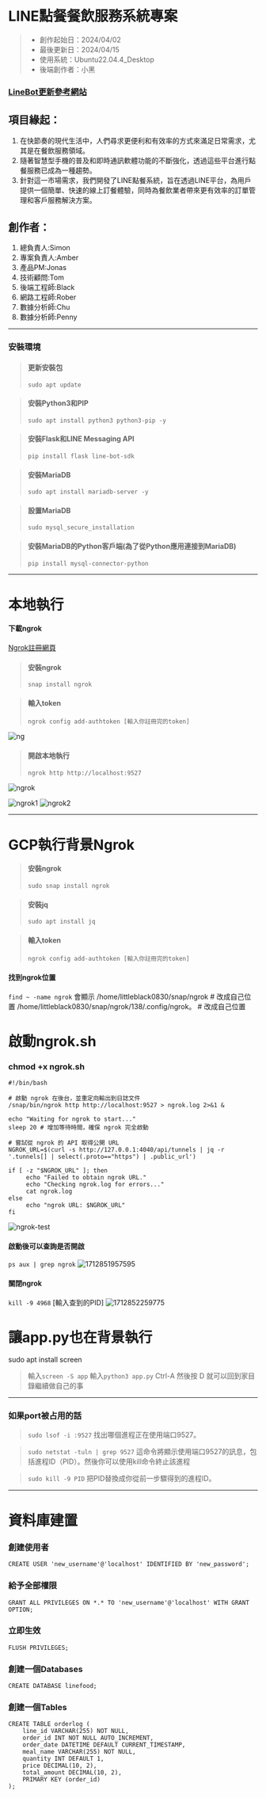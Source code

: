 # LINE點餐餐飲服務系統專案
> * 創作起始日：2024/04/02
> * 最後更新日：2024/04/15
> * 使用系統：Ubuntu22.04.4_Desktop
> * 後端創作者：小黑

### [LineBot更新參考網站](https://github.com/line/line-bot-sdk-python)

## 項目緣起：
1. 在快節奏的現代生活中，人們尋求更便利和有效率的方式來滿足日常需求，尤其是在餐飲服務領域。
1. 隨著智慧型手機的普及和即時通訊軟體功能的不斷強化，透過這些平台進行點餐服務已成為一種趨勢。 
1. 針對這一市場需求，我們開發了LINE點餐系統，旨在透過LINE平台，為用戶提供一個簡單、快速的線上訂餐體驗，同時為餐飲業者帶來更有效率的訂單管理和客戶服務解決方案。

## 創作者：
1. 總負責人:Simon
1. 專案負責人:Amber
1. 產品PM:Jonas
1. 技術顧問:Tom
1. 後端工程師:Black
1. 網路工程師:Rober
1. 數據分析師:Chu
1. 數據分析師:Penny
          
---
### 安裝環境
> #### 更新安裝包
> `sudo apt update`

> #### 安裝Python3和PIP
> `sudo apt install python3 python3-pip -y`

> #### 安裝Flask和LINE Messaging API
> `pip install flask line-bot-sdk`

> #### 安裝MariaDB
> `sudo apt install mariadb-server -y`

> #### 設置MariaDB
> `sudo mysql_secure_installation`

> #### 安裝MariaDB的Python客戶端(為了從Python應用連接到MariaDB)
> `pip install mysql-connector-python`
---
# 本地執行
#### 下載ngrok
[Ngrok註冊網頁](https://ngrok.com/)
> #### 安裝ngrok
> `snap install ngrok`

> #### 輸入token
> `ngrok config add-authtoken [輸入你註冊完的token]`

![ng](https://hackmd.io/_uploads/SJDqAo5kA.jpg)

> #### 開啟本地執行
> `ngrok http http://localhost:9527`

![ngrok](https://hackmd.io/_uploads/ryoBLZoyC.jpg)


![ngrok1](https://hackmd.io/_uploads/BkJxDZsJR.jpg)
![ngrok2](https://hackmd.io/_uploads/rkJlDbjyC.jpg)

---
# GCP執行背景Ngrok
> #### 安裝ngrok
> `sudo snap install ngrok`

> #### 安裝jq
> `sudo apt install jq`

> #### 輸入token
> `ngrok config add-authtoken [輸入你註冊完的token]`

#### 找到ngrok位置
`find ~ -name ngrok`
會顯示 
/home/littleblack0830/snap/ngrok                     # 改成自己位置
/home/littleblack0830/snap/ngrok/138/.config/ngrok。 # 改成自己位置

# 啟動ngrok.sh
### chmod +x ngrok.sh
```
#!/bin/bash

# 啟動 ngrok 在後台，並重定向輸出到日誌文件
/snap/bin/ngrok http http://localhost:9527 > ngrok.log 2>&1 &

echo "Waiting for ngrok to start..."
sleep 20 # 增加等待時間，確保 ngrok 完全啟動

# 嘗試從 ngrok 的 API 取得公開 URL
NGROK_URL=$(curl -s http://127.0.0.1:4040/api/tunnels | jq -r '.tunnels[] | select(.proto=="https") | .public_url')

if [ -z "$NGROK_URL" ]; then
     echo "Failed to obtain ngrok URL."
     echo "Checking ngrok.log for errors..."
     cat ngrok.log
else
     echo "ngrok URL: $NGROK_URL"
fi
```
![ngrok-test](https://hackmd.io/_uploads/Syu-3tBx0.jpg)

#### 啟動後可以查詢是否開啟
`ps aux | grep ngrok`
![1712851957595](https://hackmd.io/_uploads/r1WX2FrgC.jpg)

#### 關閉ngrok
`kill -9 4968` [輸入查到的PID]
![1712852259775](https://hackmd.io/_uploads/Skt4pFBe0.jpg)

# 讓app.py也在背景執行
sudo apt install screen

> 輸入`screen -S app`
> 輸入`python3 app.py`
> Ctrl-A 然後按 D 就可以回到家目錄繼續做自己的事 

---

### 如果port被占用的話
> `sudo lsof -i :9527`
> 找出哪個進程正在使用端口9527。

> `sudo netstat -tuln | grep 9527`
> 這命令將顯示使用端口9527的訊息，包括進程ID（PID）。然後你可以使用kill命令終止該進程

> `sudo kill -9 PID`
> 把PID替換成你從前一步驟得到的進程ID。

---
# 資料庫建置
### 創建使用者
`CREATE USER 'new_username'@'localhost' IDENTIFIED BY 'new_password';`
### 給予全部權限
`GRANT ALL PRIVILEGES ON *.* TO 'new_username'@'localhost' WITH GRANT OPTION;`
### 立即生效
`FLUSH PRIVILEGES;`
### 創建一個Databases
`CREATE DATABASE linefood;`
### 創建一個Tables
```
CREATE TABLE orderlog (
    line_id VARCHAR(255) NOT NULL,
    order_id INT NOT NULL AUTO_INCREMENT,
    order_date DATETIME DEFAULT CURRENT_TIMESTAMP,
    meal_name VARCHAR(255) NOT NULL,
    quantity INT DEFAULT 1,
    price DECIMAL(10, 2),
    total_amount DECIMAL(10, 2),
    PRIMARY KEY (order_id)
);

```
